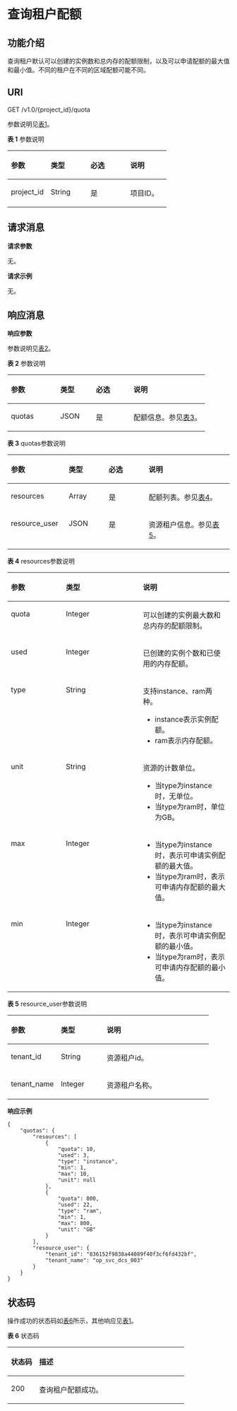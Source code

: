 # 查询租户配额<a name="dcs-api-0312036"></a>

## 功能介绍<a name="section164151825713"></a>

查询租户默认可以创建的实例数和总内存的配额限制，以及可以申请配额的最大值和最小值。不同的租户在不同的区域配额可能不同。

## **URI**<a name="section14354165101817"></a>

GET  /v1.0/\{project\_id\}/quota

参数说明见[表1](#table13653920143919)。

**表 1**  参数说明

<a name="table13653920143919"></a>
<table><thead align="left"><tr id="row13652172011391"><th class="cellrowborder" valign="top" width="25%" id="mcps1.2.5.1.1"><p id="p0652102011396"><a name="p0652102011396"></a><a name="p0652102011396"></a>参数</p>
</th>
<th class="cellrowborder" valign="top" width="25%" id="mcps1.2.5.1.2"><p id="p16521202391"><a name="p16521202391"></a><a name="p16521202391"></a>类型</p>
</th>
<th class="cellrowborder" valign="top" width="25%" id="mcps1.2.5.1.3"><p id="p765292023914"><a name="p765292023914"></a><a name="p765292023914"></a>必选</p>
</th>
<th class="cellrowborder" valign="top" width="25%" id="mcps1.2.5.1.4"><p id="p136521420153919"><a name="p136521420153919"></a><a name="p136521420153919"></a>说明</p>
</th>
</tr>
</thead>
<tbody><tr id="row176531320103915"><td class="cellrowborder" valign="top" width="25%" headers="mcps1.2.5.1.1 "><p id="p2065202017391"><a name="p2065202017391"></a><a name="p2065202017391"></a>project_id</p>
</td>
<td class="cellrowborder" valign="top" width="25%" headers="mcps1.2.5.1.2 "><p id="p0653920173910"><a name="p0653920173910"></a><a name="p0653920173910"></a>String</p>
</td>
<td class="cellrowborder" valign="top" width="25%" headers="mcps1.2.5.1.3 "><p id="p4653020183913"><a name="p4653020183913"></a><a name="p4653020183913"></a>是</p>
</td>
<td class="cellrowborder" valign="top" width="25%" headers="mcps1.2.5.1.4 "><p id="p96533202399"><a name="p96533202399"></a><a name="p96533202399"></a>项目ID。</p>
</td>
</tr>
</tbody>
</table>

## **请求消息**<a name="section116044010182"></a>

**请求参数**

无。

**请求示例**

无。

## **响应消息**<a name="section66414611916"></a>

**响应参数**

参数说明见[表2](#table114165246391)。

**表 2**  参数说明

<a name="table114165246391"></a>
<table><thead align="left"><tr id="row104150248391"><th class="cellrowborder" valign="top" width="25%" id="mcps1.2.5.1.1"><p id="p12415924193920"><a name="p12415924193920"></a><a name="p12415924193920"></a>参数</p>
</th>
<th class="cellrowborder" valign="top" width="18%" id="mcps1.2.5.1.2"><p id="p144151224163910"><a name="p144151224163910"></a><a name="p144151224163910"></a>类型</p>
</th>
<th class="cellrowborder" valign="top" width="19%" id="mcps1.2.5.1.3"><p id="p54593291407"><a name="p54593291407"></a><a name="p54593291407"></a>必选</p>
</th>
<th class="cellrowborder" valign="top" width="38%" id="mcps1.2.5.1.4"><p id="p2415182419396"><a name="p2415182419396"></a><a name="p2415182419396"></a>说明</p>
</th>
</tr>
</thead>
<tbody><tr id="row13415324183915"><td class="cellrowborder" valign="top" width="25%" headers="mcps1.2.5.1.1 "><p id="p441552483916"><a name="p441552483916"></a><a name="p441552483916"></a>quotas</p>
</td>
<td class="cellrowborder" valign="top" width="18%" headers="mcps1.2.5.1.2 "><p id="p06451925192319"><a name="p06451925192319"></a><a name="p06451925192319"></a>JSON</p>
</td>
<td class="cellrowborder" valign="top" width="19%" headers="mcps1.2.5.1.3 "><p id="p2046020291503"><a name="p2046020291503"></a><a name="p2046020291503"></a>是</p>
</td>
<td class="cellrowborder" valign="top" width="38%" headers="mcps1.2.5.1.4 "><p id="p15415102415391"><a name="p15415102415391"></a><a name="p15415102415391"></a>配额信息。参见<a href="#table1341618240392">表3</a>。</p>
</td>
</tr>
</tbody>
</table>

**表 3**  quotas参数说明

<a name="table1341618240392"></a>
<table><thead align="left"><tr id="row241652418392"><th class="cellrowborder" valign="top" width="26%" id="mcps1.2.5.1.1"><p id="p0416122417395"><a name="p0416122417395"></a><a name="p0416122417395"></a>参数</p>
</th>
<th class="cellrowborder" valign="top" width="18%" id="mcps1.2.5.1.2"><p id="p8416624203915"><a name="p8416624203915"></a><a name="p8416624203915"></a>类型</p>
</th>
<th class="cellrowborder" valign="top" width="18%" id="mcps1.2.5.1.3"><p id="p1865085215017"><a name="p1865085215017"></a><a name="p1865085215017"></a>必选</p>
</th>
<th class="cellrowborder" valign="top" width="38%" id="mcps1.2.5.1.4"><p id="p6416152423910"><a name="p6416152423910"></a><a name="p6416152423910"></a>说明</p>
</th>
</tr>
</thead>
<tbody><tr id="row134163246394"><td class="cellrowborder" valign="top" width="26%" headers="mcps1.2.5.1.1 "><p id="p104161424133913"><a name="p104161424133913"></a><a name="p104161424133913"></a>resources</p>
</td>
<td class="cellrowborder" valign="top" width="18%" headers="mcps1.2.5.1.2 "><p id="p341642453911"><a name="p341642453911"></a><a name="p341642453911"></a>Array</p>
</td>
<td class="cellrowborder" valign="top" width="18%" headers="mcps1.2.5.1.3 "><p id="p765019524010"><a name="p765019524010"></a><a name="p765019524010"></a>是</p>
</td>
<td class="cellrowborder" valign="top" width="38%" headers="mcps1.2.5.1.4 "><p id="p124164242391"><a name="p124164242391"></a><a name="p124164242391"></a>配额列表。参见<a href="#table164180248392">表4</a>。</p>
</td>
</tr>
<tr id="row84207492518"><td class="cellrowborder" valign="top" width="26%" headers="mcps1.2.5.1.1 "><p id="p44203482511"><a name="p44203482511"></a><a name="p44203482511"></a>resource_user</p>
</td>
<td class="cellrowborder" valign="top" width="18%" headers="mcps1.2.5.1.2 "><p id="p17420134112519"><a name="p17420134112519"></a><a name="p17420134112519"></a>JSON</p>
</td>
<td class="cellrowborder" valign="top" width="18%" headers="mcps1.2.5.1.3 "><p id="p156511552305"><a name="p156511552305"></a><a name="p156511552305"></a>是</p>
</td>
<td class="cellrowborder" valign="top" width="38%" headers="mcps1.2.5.1.4 "><p id="p1242034112513"><a name="p1242034112513"></a><a name="p1242034112513"></a>资源租户信息。参见<a href="#table1641811248397">表5</a>。</p>
</td>
</tr>
</tbody>
</table>

**表 4**  resources参数说明

<a name="table164180248392"></a>
<table><thead align="left"><tr id="row84161724193917"><th class="cellrowborder" valign="top" width="24.752475247524753%" id="mcps1.2.4.1.1"><p id="p34161724103916"><a name="p34161724103916"></a><a name="p34161724103916"></a>参数</p>
</th>
<th class="cellrowborder" valign="top" width="34.65346534653465%" id="mcps1.2.4.1.2"><p id="p24161224173920"><a name="p24161224173920"></a><a name="p24161224173920"></a>类型</p>
</th>
<th class="cellrowborder" valign="top" width="40.59405940594059%" id="mcps1.2.4.1.3"><p id="p1541632411391"><a name="p1541632411391"></a><a name="p1541632411391"></a>说明</p>
</th>
</tr>
</thead>
<tbody><tr id="row94171524133918"><td class="cellrowborder" valign="top" width="24.752475247524753%" headers="mcps1.2.4.1.1 "><p id="p12417824113917"><a name="p12417824113917"></a><a name="p12417824113917"></a>quota</p>
</td>
<td class="cellrowborder" valign="top" width="34.65346534653465%" headers="mcps1.2.4.1.2 "><p id="p641792411399"><a name="p641792411399"></a><a name="p641792411399"></a>Integer</p>
</td>
<td class="cellrowborder" valign="top" width="40.59405940594059%" headers="mcps1.2.4.1.3 "><p id="p18652185613414"><a name="p18652185613414"></a><a name="p18652185613414"></a>可以创建的实例最大数和总内存的配额限制。</p>
</td>
</tr>
<tr id="row441752415393"><td class="cellrowborder" valign="top" width="24.752475247524753%" headers="mcps1.2.4.1.1 "><p id="p341772463919"><a name="p341772463919"></a><a name="p341772463919"></a>used</p>
</td>
<td class="cellrowborder" valign="top" width="34.65346534653465%" headers="mcps1.2.4.1.2 "><p id="p1341722443920"><a name="p1341722443920"></a><a name="p1341722443920"></a>Integer</p>
</td>
<td class="cellrowborder" valign="top" width="40.59405940594059%" headers="mcps1.2.4.1.3 "><p id="p841732473916"><a name="p841732473916"></a><a name="p841732473916"></a>已创建的实例个数和已使用的内存配额。</p>
</td>
</tr>
<tr id="row143604574285"><td class="cellrowborder" valign="top" width="24.752475247524753%" headers="mcps1.2.4.1.1 "><p id="p19651145182911"><a name="p19651145182911"></a><a name="p19651145182911"></a>type</p>
</td>
<td class="cellrowborder" valign="top" width="34.65346534653465%" headers="mcps1.2.4.1.2 "><p id="p14651125162918"><a name="p14651125162918"></a><a name="p14651125162918"></a>String</p>
</td>
<td class="cellrowborder" valign="top" width="40.59405940594059%" headers="mcps1.2.4.1.3 "><p id="p1065165202911"><a name="p1065165202911"></a><a name="p1065165202911"></a>支持instance、ram两种。</p>
<a name="ul68511652669"></a><a name="ul68511652669"></a><ul id="ul68511652669"><li>instance表示实例配额。</li><li>ram表示内存配额。</li></ul>
</td>
</tr>
<tr id="row1141719245396"><td class="cellrowborder" valign="top" width="24.752475247524753%" headers="mcps1.2.4.1.1 "><p id="p341792416391"><a name="p341792416391"></a><a name="p341792416391"></a>unit</p>
</td>
<td class="cellrowborder" valign="top" width="34.65346534653465%" headers="mcps1.2.4.1.2 "><p id="p441715243393"><a name="p441715243393"></a><a name="p441715243393"></a>String</p>
</td>
<td class="cellrowborder" valign="top" width="40.59405940594059%" headers="mcps1.2.4.1.3 "><p id="p19709101812711"><a name="p19709101812711"></a><a name="p19709101812711"></a>资源的计数单位。</p>
<a name="ul171513818816"></a><a name="ul171513818816"></a><ul id="ul171513818816"><li>当type为instance时，无单位。</li><li>当type为ram时，单位为GB。</li></ul>
</td>
</tr>
<tr id="row74177249394"><td class="cellrowborder" valign="top" width="24.752475247524753%" headers="mcps1.2.4.1.1 "><p id="p4417202413911"><a name="p4417202413911"></a><a name="p4417202413911"></a>max</p>
</td>
<td class="cellrowborder" valign="top" width="34.65346534653465%" headers="mcps1.2.4.1.2 "><p id="p134171724193914"><a name="p134171724193914"></a><a name="p134171724193914"></a>Integer</p>
</td>
<td class="cellrowborder" valign="top" width="40.59405940594059%" headers="mcps1.2.4.1.3 "><a name="ul35767124811"></a><a name="ul35767124811"></a><ul id="ul35767124811"><li>当type为instance时，表示可申请实例配额的最大值。</li><li>当type为ram时，表示可申请内存配额的最大值。</li></ul>
</td>
</tr>
<tr id="row13418152412393"><td class="cellrowborder" valign="top" width="24.752475247524753%" headers="mcps1.2.4.1.1 "><p id="p341712483915"><a name="p341712483915"></a><a name="p341712483915"></a>min</p>
</td>
<td class="cellrowborder" valign="top" width="34.65346534653465%" headers="mcps1.2.4.1.2 "><p id="p14418132493912"><a name="p14418132493912"></a><a name="p14418132493912"></a>Integer</p>
</td>
<td class="cellrowborder" valign="top" width="40.59405940594059%" headers="mcps1.2.4.1.3 "><a name="ul6173136347"></a><a name="ul6173136347"></a><ul id="ul6173136347"><li>当type为instance时，表示可申请实例配额的最小值。</li><li>当type为ram时，表示可申请内存配额的最小值。</li></ul>
</td>
</tr>
</tbody>
</table>

**表 5**  resource\_user参数说明

<a name="table1641811248397"></a>
<table><thead align="left"><tr id="row134181624153915"><th class="cellrowborder" valign="top" width="24.752475247524753%" id="mcps1.2.4.1.1"><p id="p1541872443910"><a name="p1541872443910"></a><a name="p1541872443910"></a>参数</p>
</th>
<th class="cellrowborder" valign="top" width="22.772277227722775%" id="mcps1.2.4.1.2"><p id="p841810249390"><a name="p841810249390"></a><a name="p841810249390"></a>类型</p>
</th>
<th class="cellrowborder" valign="top" width="52.475247524752476%" id="mcps1.2.4.1.3"><p id="p15418172443913"><a name="p15418172443913"></a><a name="p15418172443913"></a>说明</p>
</th>
</tr>
</thead>
<tbody><tr id="row14418724113912"><td class="cellrowborder" valign="top" width="24.752475247524753%" headers="mcps1.2.4.1.1 "><p id="p134188244395"><a name="p134188244395"></a><a name="p134188244395"></a>tenant_id</p>
</td>
<td class="cellrowborder" valign="top" width="22.772277227722775%" headers="mcps1.2.4.1.2 "><p id="p6418132417393"><a name="p6418132417393"></a><a name="p6418132417393"></a>String</p>
</td>
<td class="cellrowborder" valign="top" width="52.475247524752476%" headers="mcps1.2.4.1.3 "><p id="p1441818240395"><a name="p1441818240395"></a><a name="p1441818240395"></a>资源租户id。</p>
</td>
</tr>
<tr id="row19418132443915"><td class="cellrowborder" valign="top" width="24.752475247524753%" headers="mcps1.2.4.1.1 "><p id="p64181324183914"><a name="p64181324183914"></a><a name="p64181324183914"></a>tenant_name</p>
</td>
<td class="cellrowborder" valign="top" width="22.772277227722775%" headers="mcps1.2.4.1.2 "><p id="p1941811242393"><a name="p1941811242393"></a><a name="p1941811242393"></a>Integer</p>
</td>
<td class="cellrowborder" valign="top" width="52.475247524752476%" headers="mcps1.2.4.1.3 "><p id="p19418152423912"><a name="p19418152423912"></a><a name="p19418152423912"></a>资源租户名称。</p>
</td>
</tr>
</tbody>
</table>

**响应示例**

```
{
    "quotas": {
        "resources": [
            {
                "quota": 10,
                "used": 3,
                "type": "instance",
                "min": 1,
                "max": 10,
                "unit": null
            },
            {
                "quota": 800,
                "used": 22,
                "type": "ram",
                "min": 1,
                "max": 800,
                "unit": "GB"
            }
        ],
        "resource_user": {
            "tenant_id": "836152f9838a44089f40f3cf6fd432bf",
            "tenant_name": "op_svc_dcs_003"
        }
    }
}
```

## **状态码**<a name="section29701335151315"></a>

操作成功的状态码如[表6](#table597043515135)所示，其他响应见[表1](状态码.md#table5210141351517)。

**表 6**  状态码

<a name="table597043515135"></a>
<table><thead align="left"><tr id="row3970103581319"><th class="cellrowborder" valign="top" width="15.98%" id="mcps1.2.3.1.1"><p id="p4970163512138"><a name="p4970163512138"></a><a name="p4970163512138"></a>状态码</p>
</th>
<th class="cellrowborder" valign="top" width="84.02%" id="mcps1.2.3.1.2"><p id="p14970113519134"><a name="p14970113519134"></a><a name="p14970113519134"></a>描述</p>
</th>
</tr>
</thead>
<tbody><tr id="row1970935151313"><td class="cellrowborder" valign="top" width="15.98%" headers="mcps1.2.3.1.1 "><p id="p17970163551313"><a name="p17970163551313"></a><a name="p17970163551313"></a>200</p>
</td>
<td class="cellrowborder" valign="top" width="84.02%" headers="mcps1.2.3.1.2 "><p id="p597033518133"><a name="p597033518133"></a><a name="p597033518133"></a>查询租户配额成功。</p>
</td>
</tr>
</tbody>
</table>

